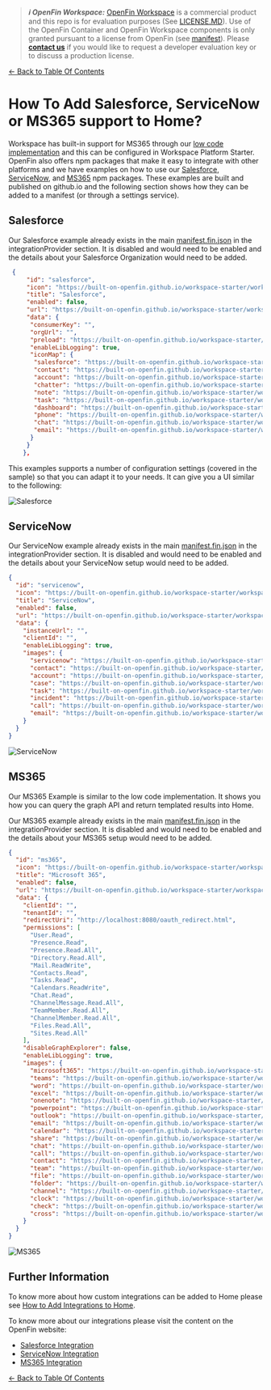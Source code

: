 > **_:information_source: OpenFin Workspace:_** [OpenFin Workspace](https://www.openfin.co/workspace/) is a commercial product and this repo is for evaluation purposes (See [LICENSE.MD](../LICENSE.MD)). Use of the OpenFin Container and OpenFin Workspace components is only granted pursuant to a license from OpenFin (see [manifest](../public/manifest.fin.json)). Please [**contact us**](https://www.openfin.co/workspace/poc/) if you would like to request a developer evaluation key or to discuss a production license.

[<- Back to Table Of Contents](../README.md)

# How To Add Salesforce, ServiceNow or MS365 support to Home?

Workspace has built-in support for MS365 through our [low code implementation](./how-to-setup-low-code-integrations.md) and this can be configured in Workspace Platform Starter. OpenFin also offers npm packages that make it easy to integrate with other platforms and we have examples on how to use our [Salesforce](../../integrate-with-salesforce/README.md), [ServiceNow](../../integrate-with-servicenow/README.md), and [MS365](../../integrate-with-ms365/README.md) npm packages. These examples are built and published on github.io and the following section shows how they can be added to a manifest (or through a settings service).

## Salesforce

Our Salesforce example already exists in the main [manifest.fin.json](../public/manifest.fin.json) in the integrationProvider section. It is disabled and would need to be enabled and the details about your Salesforce Organization would need to be added.

```json
 {
     "id": "salesforce",
     "icon": "https://built-on-openfin.github.io/workspace-starter/workspace/v17.0.0/integrate-with-salesforce/favicon.ico",
     "title": "Salesforce",
     "enabled": false,
     "url": "https://built-on-openfin.github.io/workspace-starter/workspace/v17.0.0/integrate-with-salesforce/js/modules/integrations/salesforce.bundle.js",
     "data": {
      "consumerKey": "",
      "orgUrl": "",
      "preload": "https://built-on-openfin.github.io/workspace-starter/workspace/v17.0.0/integrate-with-salesforce/js/preload.js",
      "enableLibLogging": true,
      "iconMap": {
       "salesforce": "https://built-on-openfin.github.io/workspace-starter/workspace/v17.0.0/integrate-with-salesforce/images/salesforce.svg",
       "contact": "https://built-on-openfin.github.io/workspace-starter/workspace/v17.0.0/integrate-with-salesforce/images/contact.svg",
       "account": "https://built-on-openfin.github.io/workspace-starter/workspace/v17.0.0/integrate-with-salesforce/images/account.svg",
       "chatter": "https://built-on-openfin.github.io/workspace-starter/workspace/v17.0.0/integrate-with-salesforce/images/chatter.svg",
       "note": "https://built-on-openfin.github.io/workspace-starter/workspace/v17.0.0/integrate-with-salesforce/images/note.svg",
       "task": "https://built-on-openfin.github.io/workspace-starter/workspace/v17.0.0/integrate-with-salesforce/images/task.svg",
       "dashboard": "https://built-on-openfin.github.io/workspace-starter/workspace/v17.0.0/integrate-with-salesforce/images/dashboard.svg",
       "phone": "https://built-on-openfin.github.io/workspace-starter/workspace/v17.0.0/integrate-with-salesforce/images/phone.svg",
       "chat": "https://built-on-openfin.github.io/workspace-starter/workspace/v17.0.0/integrate-with-salesforce/images/chat.svg",
       "email": "https://built-on-openfin.github.io/workspace-starter/workspace/v17.0.0/integrate-with-salesforce/images/email.svg"
      }
     }
    },
```

This examples supports a number of configuration settings (covered in the sample) so that you can adapt it to your needs. It can give you a UI similar to the following:

![Salesforce](./assets/home-salesforce.png)

## ServiceNow

Our ServiceNow example already exists in the main [manifest.fin.json](../public/manifest.fin.json) in the integrationProvider section. It is disabled and would need to be enabled and the details about your ServiceNow setup would need to be added.

```json
{
  "id": "servicenow",
  "icon": "https://built-on-openfin.github.io/workspace-starter/workspace/v17.0.0/integrate-with-servicenow/favicon.ico",
  "title": "ServiceNow",
  "enabled": false,
  "url": "https://built-on-openfin.github.io/workspace-starter/workspace/v17.0.0/integrate-with-servicenow/js/integrations/servicenow.bundle.js",
  "data": {
    "instanceUrl": "",
    "clientId": "",
    "enableLibLogging": true,
    "images": {
      "servicenow": "https://built-on-openfin.github.io/workspace-starter/workspace/v17.0.0/integrate-with-servicenow/images/apps/servicenow.svg",
      "contact": "https://built-on-openfin.github.io/workspace-starter/workspace/v17.0.0/integrate-with-servicenow/images/types/contact.svg",
      "account": "https://built-on-openfin.github.io/workspace-starter/workspace/v17.0.0/integrate-with-servicenow/images/types/account.svg",
      "case": "https://built-on-openfin.github.io/workspace-starter/workspace/v17.0.0/integrate-with-servicenow/images/types/case.svg",
      "task": "https://built-on-openfin.github.io/workspace-starter/workspace/v17.0.0/integrate-with-servicenow/images/types/task.svg",
      "incident": "https://built-on-openfin.github.io/workspace-starter/workspace/v17.0.0/integrate-with-servicenow/images/types/incident.svg",
      "call": "https://built-on-openfin.github.io/workspace-starter/workspace/v17.0.0/integrate-with-servicenow/images/icons/call.svg",
      "email": "https://built-on-openfin.github.io/workspace-starter/workspace/v17.0.0/integrate-with-servicenow/images/icons/email.svg"
    }
  }
}
```

![ServiceNow](./assets/home-servicenow.png)

## MS365

Our MS365 Example is similar to the low code implementation. It shows you how you can query the graph API and return templated results into Home.

Our MS365 example already exists in the main [manifest.fin.json](../public/manifest.fin.json) in the integrationProvider section. It is disabled and would need to be enabled and the details about your MS365 setup would need to be added.

```json
{
  "id": "ms365",
  "icon": "https://built-on-openfin.github.io/workspace-starter/workspace/v17.0.0/integrate-with-ms365/favicon.ico",
  "title": "Microsoft 365",
  "enabled": false,
  "url": "https://built-on-openfin.github.io/workspace-starter/workspace/v17.0.0/integrate-with-ms365/js/integrations/ms365.bundle.js",
  "data": {
    "clientId": "",
    "tenantId": "",
    "redirectUri": "http://localhost:8080/oauth_redirect.html",
    "permissions": [
      "User.Read",
      "Presence.Read",
      "Presence.Read.All",
      "Directory.Read.All",
      "Mail.ReadWrite",
      "Contacts.Read",
      "Tasks.Read",
      "Calendars.ReadWrite",
      "Chat.Read",
      "ChannelMessage.Read.All",
      "TeamMember.Read.All",
      "ChannelMember.Read.All",
      "Files.Read.All",
      "Sites.Read.All"
    ],
    "disableGraphExplorer": false,
    "enableLibLogging": true,
    "images": {
      "microsoft365": "https://built-on-openfin.github.io/workspace-starter/workspace/v17.0.0/integrate-with-ms365/images/apps/microsoft365.svg",
      "teams": "https://built-on-openfin.github.io/workspace-starter/workspace/v17.0.0/integrate-with-ms365/images/apps/teams.svg",
      "word": "https://built-on-openfin.github.io/workspace-starter/workspace/v17.0.0/integrate-with-ms365/images/apps/word.svg",
      "excel": "https://built-on-openfin.github.io/workspace-starter/workspace/v17.0.0/integrate-with-ms365/images/apps/excel.svg",
      "onenote": "https://built-on-openfin.github.io/workspace-starter/workspace/v17.0.0/integrate-with-ms365/images/apps/onenote.svg",
      "powerpoint": "https://built-on-openfin.github.io/workspace-starter/workspace/v17.0.0/integrate-with-ms365/images/apps/powerpoint.svg",
      "outlook": "https://built-on-openfin.github.io/workspace-starter/workspace/v17.0.0/integrate-with-ms365/images/apps/outlook-mail.svg",
      "email": "https://built-on-openfin.github.io/workspace-starter/workspace/v17.0.0/integrate-with-ms365/images/icons/email.svg",
      "calendar": "https://built-on-openfin.github.io/workspace-starter/workspace/v17.0.0/integrate-with-ms365/images/icons/calendar.svg",
      "share": "https://built-on-openfin.github.io/workspace-starter/workspace/v17.0.0/integrate-with-ms365/images/icons/share.svg",
      "chat": "https://built-on-openfin.github.io/workspace-starter/workspace/v17.0.0/integrate-with-ms365/images/icons/chat.svg",
      "call": "https://built-on-openfin.github.io/workspace-starter/workspace/v17.0.0/integrate-with-ms365/images/icons/call.svg",
      "contact": "https://built-on-openfin.github.io/workspace-starter/workspace/v17.0.0/integrate-with-ms365/images/icons/contact.svg",
      "team": "https://built-on-openfin.github.io/workspace-starter/workspace/v17.0.0/integrate-with-ms365/images/icons/team.svg",
      "file": "https://built-on-openfin.github.io/workspace-starter/workspace/v17.0.0/integrate-with-ms365/images/icons/file.svg",
      "folder": "https://built-on-openfin.github.io/workspace-starter/workspace/v17.0.0/integrate-with-ms365/images/icons/folder.svg",
      "channel": "https://built-on-openfin.github.io/workspace-starter/workspace/v17.0.0/integrate-with-ms365/images/icons/channel.svg",
      "clock": "https://built-on-openfin.github.io/workspace-starter/workspace/v17.0.0/integrate-with-ms365/images/icons/clock.svg",
      "check": "https://built-on-openfin.github.io/workspace-starter/workspace/v17.0.0/integrate-with-ms365/images/icons/check.svg",
      "cross": "https://built-on-openfin.github.io/workspace-starter/workspace/v17.0.0/integrate-with-ms365/images/icons/cross.svg"
    }
  }
}
```

![MS365](./assets/home-ms365.png)

## Further Information

To know more about how custom integrations can be added to Home please see [How to Add Integrations to Home](./how-to-add-integrations-to-home.md).

To know more about our integrations please visit the content on the OpenFin website:

- [Salesforce Integration](https://developers.openfin.co/of-docs/docs/salesforce-integration)
- [ServiceNow Integration](https://developers.openfin.co/of-docs/docs/servicenow-integration)
- [MS365 Integration](https://developers.openfin.co/of-docs/docs/ms365-integration)

[<- Back to Table Of Contents](../README.md)
